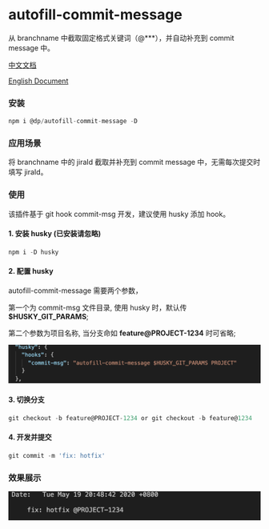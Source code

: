 # autofill-commit-message

从 branchname 中截取固定格式关键词（@***），并自动补充到 commit message 中。

[中文文档](https://github.com/Zwe1/autofill-commit-message/blob/master/README.zh-CN.md)

[English Document](https://github.com/Zwe1/autofill-commit-message)

### 安装

```js
npm i @dp/autofill-commit-message -D 
```

### 应用场景

将 branchname 中的 jiraId 截取并补充到 commit message 中，无需每次提交时填写 jiraId。

### 使用

该插件基于 git hook commit-msg 开发，建议使用 husky 添加 hook。

#### 1. 安装 husky (已安装请忽略)

```js
npm i -D husky 
```

#### 2. 配置 husky 

autofill-commit-message 需要两个参数，  

第一个为 commit-msg 文件目录, 使用 husky 时，默认传 **$HUSKY_GIT_PARAMS**;   

第二个参数为项目名称, 当分支命如 **feature@PROJECT-1234** 时可省略;

<img src="./assets/husky.png">


#### 3. 切换分支

```js
git checkout -b feature@PROJECT-1234 or git checkout -b feature@1234
```

#### 4. 开发并提交

```js
git commit -m 'fix: hotfix'
```

### 效果展示 

<img src="./assets/commit.png">